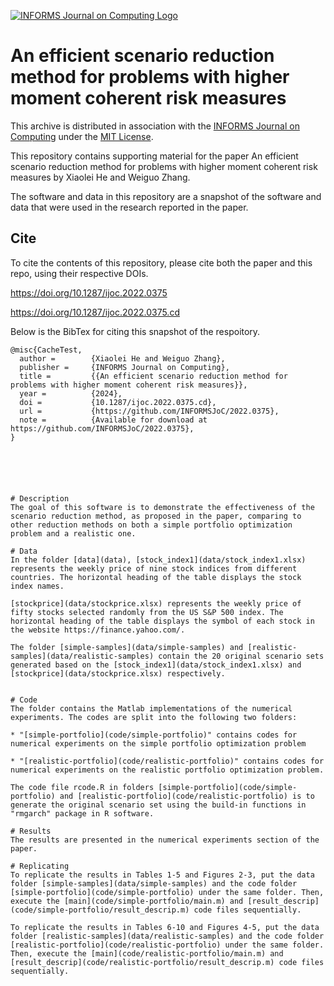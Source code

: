 [![INFORMS Journal on Computing Logo](https://INFORMSJoC.github.io/logos/INFORMS_Journal_on_Computing_Header.jpg)](https://pubsonline.informs.org/journal/ijoc)

# An efficient scenario reduction method for problems with higher moment coherent risk measures
This archive is distributed in association with the [INFORMS Journal on Computing](https://pubsonline.informs.org/journal/ijoc) under the [MIT License](LICENSE).

This repository contains supporting material for the paper An efficient scenario reduction method for problems with higher moment coherent risk measures by Xiaolei He and Weiguo Zhang.

The software and data in this repository are a snapshot of the software and data that were used in the research reported in the paper.


## Cite

To cite the contents of this repository, please cite both the paper and this repo, using their respective DOIs.

https://doi.org/10.1287/ijoc.2022.0375

https://doi.org/10.1287/ijoc.2022.0375.cd

Below is the BibTex for citing this snapshot of the respoitory.

```
@misc{CacheTest,
  author =        {Xiaolei He and Weiguo Zhang},
  publisher =     {INFORMS Journal on Computing},
  title =         {{An efficient scenario reduction method for problems with higher moment coherent risk measures}},
  year =          {2024},
  doi =           {10.1287/ijoc.2022.0375.cd},
  url =           {https://github.com/INFORMSJoC/2022.0375},
  note =          {Available for download at https://github.com/INFORMSJoC/2022.0375},
}  






# Description
The goal of this software is to demonstrate the effectiveness of the scenario reduction method, as proposed in the paper, comparing to other reduction methods on both a simple portfolio optimization problem and a realistic one.

# Data 
In the folder [data](data), [stock_index1](data/stock_index1.xlsx) represents the weekly price of nine stock indices from different countries. The horizontal heading of the table displays the stock index names. 

[stockprice](data/stockprice.xlsx) represents the weekly price of fifty stocks selected randomly from the US S&P 500 index. The horizontal heading of the table displays the symbol of each stock in the website https://finance.yahoo.com/.

The folder [simple-samples](data/simple-samples) and [realistic-samples](data/realistic-samples) contain the 20 original scenario sets generated based on the [stock_index1](data/stock_index1.xlsx) and [stockprice](data/stockprice.xlsx) respectively.


# Code
The folder contains the Matlab implementations of the numerical experiments. The codes are split into the following two folders:

* "[simple-portfolio](code/simple-portfolio)" contains codes for numerical experiments on the simple portfolio optimization problem
  
* "[realistic-portfolio](code/realistic-portfolio)" contains codes for numerical experiments on the realistic portfolio optimization problem.

The code file rcode.R in folders [simple-portfolio](code/simple-portfolio) and [realistic-portfolio](code/realistic-portfolio) is to generate the original scenario set using the build-in functions in "rmgarch" package in R software. 

# Results
The results are presented in the numerical experiments section of the paper. 

# Replicating
To replicate the results in Tables 1-5 and Figures 2-3, put the data folder [simple-samples](data/simple-samples) and the code folder [simple-portfolio](code/simple-portfolio) under the same folder. Then, execute the [main](code/simple-portfolio/main.m) and [result_descrip](code/simple-portfolio/result_descrip.m) code files sequentially.

To replicate the results in Tables 6-10 and Figures 4-5, put the data folder [realistic-samples](data/realistic-samples) and the code folder [realistic-portfolio](code/realistic-portfolio) under the same folder. Then, execute the [main](code/realistic-portfolio/main.m) and [result_descrip](code/realistic-portfolio/result_descrip.m) code files sequentially.


